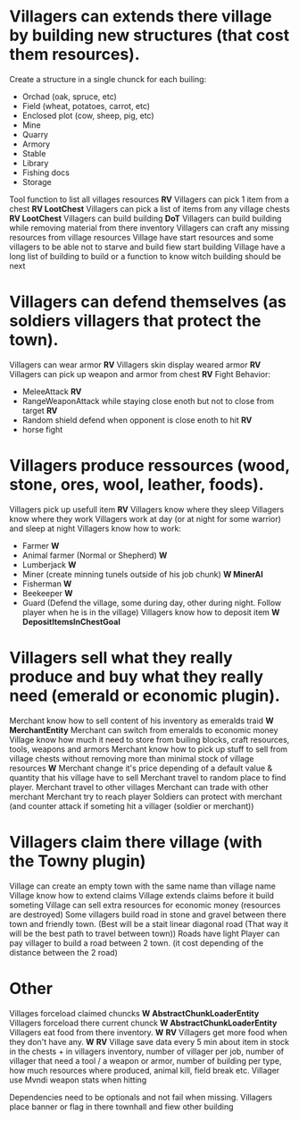# Villagers can extends there village by building new structures (that cost them resources).
Create a structure in a single chunck for each builing:
 <!-- - Townhall -->
 <!-- - House -->
 - Orchad (oak, spruce, etc)
 - Field (wheat, potatoes, carrot, etc)
 - Enclosed plot (cow, sheep, pig, etc)
 - Mine
 - Quarry
 - Armory
 - Stable
 - Library
 - Fishing docs
 - Storage
<!-- Villages contains building linked to structures -->
Tool function to list all villages resources **RV**
Villagers can pick 1 item from a chest **RV LootChest**
Villagers can pick a list of items from any village chests **RV LootChest**
Villagers can build building **DoT**
Villagers can build building while removing material from there inventory
Villagers can craft any missing resources from village resources
Village have start resources and some villagers to be able not to starve and build fiew start building
Village have a long list of building to build or a function to know witch building should be next

# Villagers can defend themselves (as soldiers villagers that protect the town).
Villagers can wear armor **RV**
Villagers skin display weared armor **RV**
Villagers can pick up weapon and armor from chest **RV**
Fight Behavior: 
 - MeleeAttack **RV**
 - RangeWeaponAttack while staying close enoth but not to close from target **RV**
 - Random shield defend when opponent is close enoth to hit **RV**
 - horse fight

# Villagers produce ressources (wood, stone, ores, wool, leather, foods).
Villagers pick up usefull item **RV**
Villagers know where they sleep
Villagers know where they work
Villagers work at day (or at night for some warrior) and sleep at night
Villagers know how to work:
 - Farmer **W**
 - Animal farmer (Normal or Shepherd) **W**
 - Lumberjack **W**
 - Miner (create minning tunels outside of his job chunk) **W MinerAI**
 - Fisherman **W**
 - Beekeeper **W**
 - Guard (Defend the village, some during day, other during night. Follow player when he is in the village)
Villagers know how to deposit item **W DepositItemsInChestGoal**


# Villagers sell what they really produce and buy what they really need (emerald or economic plugin).
Merchant know how to sell content of his inventory as emeralds traid **W MerchantEntity**
Merchant can switch from emeralds to economic money
Village know how much it need to store from builing blocks, craft resources, tools, weapons and armors
Merchant know how to pick up stuff to sell from village chests without removing more than minimal stock of village resources **W**
Merchant change it's price depending of a default value & quantity that his village have to sell
Merchant travel to random place to find player.
Merchant travel to other villages
Merchant can trade with other merchant
Merchant try to reach player
Soldiers can protect with merchant (and counter attack if someting hit a villager (soldier or merchant))

# Villagers claim there village (with the Towny plugin)
Village can create an empty town with the same name than village name
Village know how to extend claims
Village extends claims before it build someting
Village can sell extra resources for economic money (resources are destroyed)
Some villagers build road in stone and gravel between there town and friendly town. (Best will be a stait linear diagonal road (That way it will be the best path to travel between town)) Roads have light
Player can pay villager to build a road between 2 town. (it cost depending of the distance between the 2 road)

# Other
Villages forceload claimed chuncks **W AbstractChunkLoaderEntity**
Villagers forceload there current chunck **W AbstractChunkLoaderEntity**
Villagers eat food from there inventory. **W** **RV**
Villagers get more food when they don't have any. **W** **RV**
Village save data every 5 min about item in stock in the chests + in villagers inventory, number of villager per job, number of villager that need a tool / a weapon or armor, number of building per type, how much resources where produced, animal kill, field break etc.
Villager use Mvndi weapon stats when hitting


Dependencies need to be optionals and not fail when missing.
Villagers place banner or flag in there townhall and fiew other building